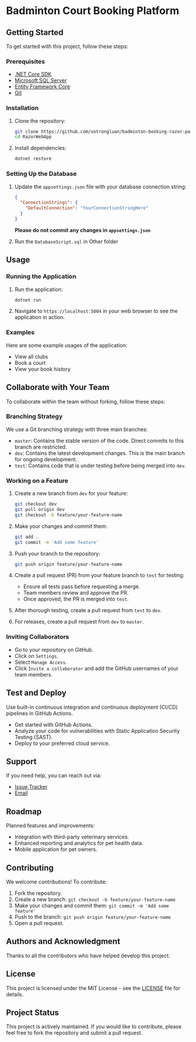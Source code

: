 # Badminton Court Booking Platform

## Getting Started

To get started with this project, follow these steps:

### Prerequisites

- [.NET Core SDK](https://dotnet.microsoft.com/download)
- [Microsoft SQL Server](https://www.microsoft.com/en-us/sql-server/sql-server-downloads)
- [Entity Framework Core](https://docs.microsoft.com/en-us/ef/core/)
- [Git](https://git-scm.com/)

### Installation

1. Clone the repository:

   ```bash
   git clone https://github.com/votrongluan/badminton-booking-razor-page
   cd RazorWebApp
   ```

2. Install dependencies:
   ```bash
   dotnet restore
   ```

### Setting Up the Database

1. Update the `appsettings.json` file with your database connection string:

   ```json
   {
     "ConnectionStrings": {
       "DefaultConnection": "YourConnectionStringHere"
     }
   }
   ```

   **Please do not commit any changes in `appsettings.json`**

2. Run the `DatabaseScript.sql` in Other folder

## Usage

### Running the Application

1. Run the application:

   ```bash
   dotnet run
   ```

2. Navigate to `https://localhost:5004` in your web browser to see the application in action.

### Examples

Here are some example usages of the application:

- View all clubs
- Book a court
- View your book history

## Collaborate with Your Team

To collaborate within the team without forking, follow these steps:

### Branching Strategy

We use a Git branching strategy with three main branches:

- `master`: Contains the stable version of the code. Direct commits to this branch are restricted.
- `dev`: Contains the latest development changes. This is the main branch for ongoing development.
- `test`: Contains code that is under testing before being merged into `dev`.

### Working on a Feature

1. Create a new branch from `dev` for your feature:

   ```bash
   git checkout dev
   git pull origin dev
   git checkout -b feature/your-feature-name
   ```

2. Make your changes and commit them:

   ```bash
   git add .
   git commit -m 'Add some feature'
   ```

3. Push your branch to the repository:

   ```bash
   git push origin feature/your-feature-name
   ```

4. Create a pull request (PR) from your feature branch to `test` for testing:

   - Ensure all tests pass before requesting a merge.
   - Team members review and approve the PR.
   - Once approved, the PR is merged into `test`.

5. After thorough testing, create a pull request from `test` to `dev`.

6. For releases, create a pull request from `dev` to `master`.

### Inviting Collaborators

- Go to your repository on GitHub.
- Click on `Settings`.
- Select `Manage Access`.
- Click `Invite a collaborator` and add the GitHub usernames of your team members.

## Test and Deploy

Use built-in continuous integration and continuous deployment (CI/CD) pipelines in GitHub Actions.

- Get started with GitHub Actions.
- Analyze your code for vulnerabilities with Static Application Security Testing (SAST).
- Deploy to your preferred cloud service.

## Support

If you need help, you can reach out via:

- [Issue Tracker](https://github.com/votrongluan/badminton-booking-razor-page/issues)
- [Email](mailto:support@razorpage.com)

## Roadmap

Planned features and improvements:

- Integration with third-party veterinary services.
- Enhanced reporting and analytics for pet health data.
- Mobile application for pet owners.

## Contributing

We welcome contributions! To contribute:

1. Fork the repository.
2. Create a new branch: `git checkout -b feature/your-feature-name`
3. Make your changes and commit them: `git commit -m 'Add some feature'`
4. Push to the branch: `git push origin feature/your-feature-name`
5. Open a pull request.

## Authors and Acknowledgment

Thanks to all the contributors who have helped develop this project.

## License

This project is licensed under the MIT License - see the [LICENSE](LICENSE) file for details.

## Project Status

This project is actively maintained. If you would like to contribute, please feel free to fork the repository and submit a pull request.
